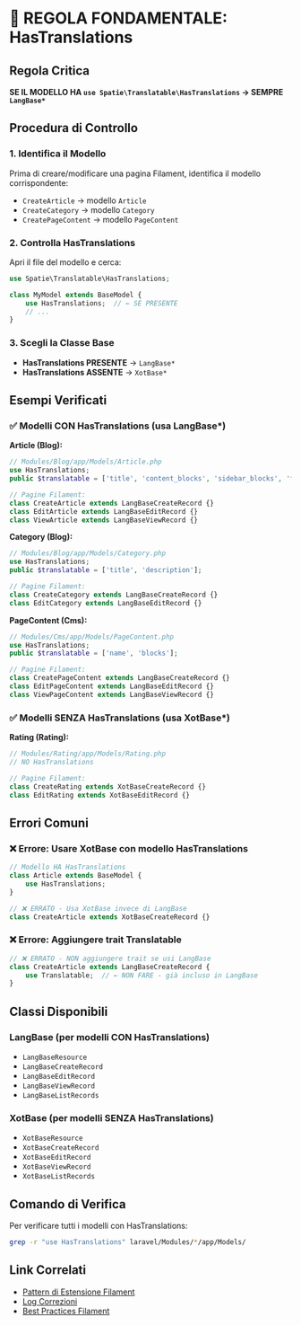 # 🚨 REGOLA FONDAMENTALE: HasTranslations

## Regola Critica

**SE IL MODELLO HA `use Spatie\Translatable\HasTranslations` → SEMPRE `LangBase*`**

## Procedura di Controllo

### 1. Identifica il Modello
Prima di creare/modificare una pagina Filament, identifica il modello corrispondente:
- `CreateArticle` → modello `Article`
- `CreateCategory` → modello `Category`
- `CreatePageContent` → modello `PageContent`

### 2. Controlla HasTranslations
Apri il file del modello e cerca:
```php
use Spatie\Translatable\HasTranslations;

class MyModel extends BaseModel {
    use HasTranslations;  // ← SE PRESENTE
    // ...
}
```

### 3. Scegli la Classe Base
- **HasTranslations PRESENTE** → `LangBase*`
- **HasTranslations ASSENTE** → `XotBase*`

## Esempi Verificati

### ✅ Modelli CON HasTranslations (usa LangBase*)

**Article (Blog):**
```php
// Modules/Blog/app/Models/Article.php
use HasTranslations;
public $translatable = ['title', 'content_blocks', 'sidebar_blocks', 'footer_blocks'];

// Pagine Filament:
class CreateArticle extends LangBaseCreateRecord {}
class EditArticle extends LangBaseEditRecord {}
class ViewArticle extends LangBaseViewRecord {}
```

**Category (Blog):**
```php
// Modules/Blog/app/Models/Category.php
use HasTranslations;
public $translatable = ['title', 'description'];

// Pagine Filament:
class CreateCategory extends LangBaseCreateRecord {}
class EditCategory extends LangBaseEditRecord {}
```

**PageContent (Cms):**
```php
// Modules/Cms/app/Models/PageContent.php
use HasTranslations;
public $translatable = ['name', 'blocks'];

// Pagine Filament:
class CreatePageContent extends LangBaseCreateRecord {}
class EditPageContent extends LangBaseEditRecord {}
class ViewPageContent extends LangBaseViewRecord {}
```

### ✅ Modelli SENZA HasTranslations (usa XotBase*)

**Rating (Rating):**
```php
// Modules/Rating/app/Models/Rating.php
// NO HasTranslations

// Pagine Filament:
class CreateRating extends XotBaseCreateRecord {}
class EditRating extends XotBaseEditRecord {}
```

## Errori Comuni

### ❌ Errore: Usare XotBase con modello HasTranslations
```php
// Modello HA HasTranslations
class Article extends BaseModel {
    use HasTranslations;
}

// ❌ ERRATO - Usa XotBase invece di LangBase
class CreateArticle extends XotBaseCreateRecord {}
```

### ❌ Errore: Aggiungere trait Translatable
```php
// ❌ ERRATO - NON aggiungere trait se usi LangBase
class CreateArticle extends LangBaseCreateRecord {
    use Translatable;  // ← NON FARE - già incluso in LangBase
}
```

## Classi Disponibili

### LangBase (per modelli CON HasTranslations)
- `LangBaseResource`
- `LangBaseCreateRecord`
- `LangBaseEditRecord`
- `LangBaseViewRecord`
- `LangBaseListRecords`

### XotBase (per modelli SENZA HasTranslations)
- `XotBaseResource`
- `XotBaseCreateRecord`
- `XotBaseEditRecord`
- `XotBaseViewRecord`
- `XotBaseListRecords`

## Comando di Verifica

Per verificare tutti i modelli con HasTranslations:
```bash
grep -r "use HasTranslations" laravel/Modules/*/app/Models/
```

## Link Correlati

- [Pattern di Estensione Filament](filament_extension_pattern.md)
- [Log Correzioni](filament_corrections_log.md)
- [Best Practices Filament](filament_best_practices.md) 